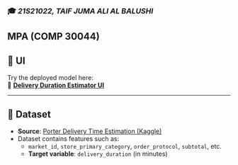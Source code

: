 
### 🎓 *21S21022, TAIF JUMA ALI AL BALUSHI*  
**MPA (COMP 30044)**  
---

## 🚀 UI
Try the deployed model here:  
🔗 **[Delivery Duration Estimator UI](https://taif-mpa-hkhht9e7mrljhxuppjowws.streamlit.app/)**

---

## 📂 Dataset
- **Source**: [Porter Delivery Time Estimation (Kaggle)](https://www.kaggle.com/datasets/ranitsarkar01/porter-delivery-time-estimation?resource=download)
- Dataset contains features such as:
  - `market_id`, `store_primary_category`, `order_protocol`, `subtotal`, etc.
  - **Target variable**: `delivery_duration` (in minutes)

